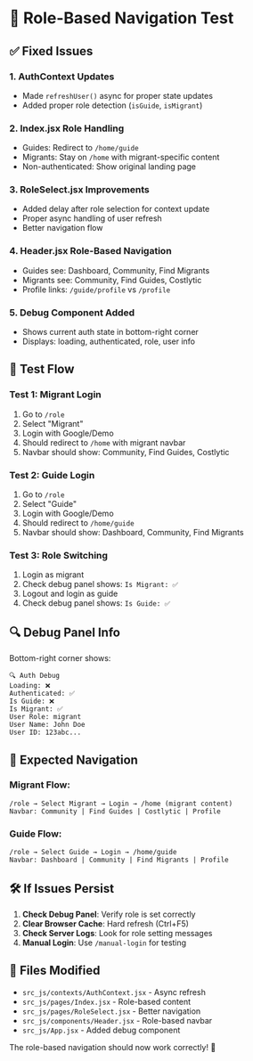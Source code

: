 # 🧪 Role-Based Navigation Test

## ✅ Fixed Issues

### 1. **AuthContext Updates**
- Made `refreshUser()` async for proper state updates
- Added proper role detection (`isGuide`, `isMigrant`)

### 2. **Index.jsx Role Handling**
- Guides: Redirect to `/home/guide`
- Migrants: Stay on `/home` with migrant-specific content
- Non-authenticated: Show original landing page

### 3. **RoleSelect.jsx Improvements**
- Added delay after role selection for context update
- Proper async handling of user refresh
- Better navigation flow

### 4. **Header.jsx Role-Based Navigation**
- Guides see: Dashboard, Community, Find Migrants
- Migrants see: Community, Find Guides, Costlytic
- Profile links: `/guide/profile` vs `/profile`

### 5. **Debug Component Added**
- Shows current auth state in bottom-right corner
- Displays: loading, authenticated, role, user info

## 🧪 Test Flow

### **Test 1: Migrant Login**
1. Go to `/role`
2. Select "Migrant" 
3. Login with Google/Demo
4. Should redirect to `/home` with migrant navbar
5. Navbar should show: Community, Find Guides, Costlytic

### **Test 2: Guide Login**
1. Go to `/role`
2. Select "Guide"
3. Login with Google/Demo  
4. Should redirect to `/home/guide`
5. Navbar should show: Dashboard, Community, Find Migrants

### **Test 3: Role Switching**
1. Login as migrant
2. Check debug panel shows: `Is Migrant: ✅`
3. Logout and login as guide
4. Check debug panel shows: `Is Guide: ✅`

## 🔍 Debug Panel Info

Bottom-right corner shows:
```
🔍 Auth Debug
Loading: ❌
Authenticated: ✅
Is Guide: ❌
Is Migrant: ✅
User Role: migrant
User Name: John Doe
User ID: 123abc...
```

## 🚀 Expected Navigation

### **Migrant Flow:**
```
/role → Select Migrant → Login → /home (migrant content)
Navbar: Community | Find Guides | Costlytic | Profile
```

### **Guide Flow:**
```
/role → Select Guide → Login → /home/guide
Navbar: Dashboard | Community | Find Migrants | Profile
```

## 🛠️ If Issues Persist

1. **Check Debug Panel**: Verify role is set correctly
2. **Clear Browser Cache**: Hard refresh (Ctrl+F5)
3. **Check Server Logs**: Look for role setting messages
4. **Manual Login**: Use `/manual-login` for testing

## 📝 Files Modified

- `src_js/contexts/AuthContext.jsx` - Async refresh
- `src_js/pages/Index.jsx` - Role-based content
- `src_js/pages/RoleSelect.jsx` - Better navigation
- `src_js/components/Header.jsx` - Role-based navbar
- `src_js/App.jsx` - Added debug component

The role-based navigation should now work correctly! 🎉
